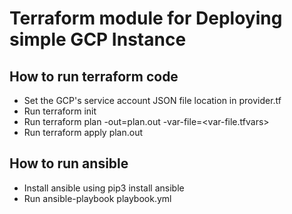# Terraform module for Deploying simple GCP Instance

## How to run terraform code

- Set the GCP's service account JSON file location in provider.tf
- Run terraform init
- Run terraform plan -out=plan.out -var-file=<var-file.tfvars>
- Run terraform apply plan.out

## How to run ansible

- Install ansible using pip3 install ansible
- Run ansible-playbook playbook.yml
